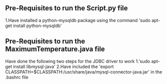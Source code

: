 ## Pre-Requisites to run the Script.py file
1.Have installed a python-mysqldb package using the command
'sudo apt-get install python-mysqldb'

## Pre-Requisites to run the MaximumTemperature.java file
Have done the following two steps for the JDBC driver to work
1.'sudo apt-get install libmysql-java'
2.Have included the 'export CLASSPATH=$CLASSPATH:/usr/share/java/mysql-connector-java.jar' in the .bashrc file
